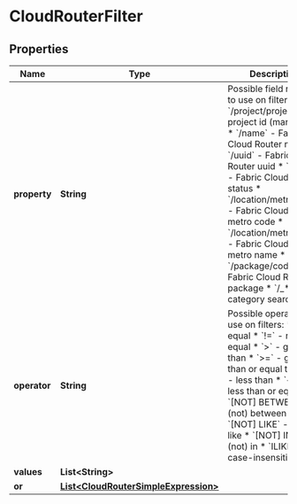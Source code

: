 

# CloudRouterFilter


## Properties

| Name | Type | Description | Notes |
|------------ | ------------- | ------------- | -------------|
|**property** | **String** | Possible field names to use on filters:  * &#x60;/project/projectId&#x60; - project id (mandatory)  * &#x60;/name&#x60; - Fabric Cloud Router name  * &#x60;/uuid&#x60; - Fabric Cloud Router uuid  * &#x60;/state&#x60; - Fabric Cloud Router status  * &#x60;/location/metroCode&#x60; - Fabric Cloud Router metro code  * &#x60;/location/metroName&#x60; - Fabric Cloud Router metro name  * &#x60;/package/code&#x60; - Fabric Cloud Router package  * &#x60;/_*&#x60; - all-category search  |  [optional] |
|**operator** | **String** | Possible operators to use on filters:  * &#x60;&#x3D;&#x60; - equal  * &#x60;!&#x3D;&#x60; - not equal  * &#x60;&gt;&#x60; - greater than  * &#x60;&gt;&#x3D;&#x60; - greater than or equal to  * &#x60;&lt;&#x60; - less than  * &#x60;&lt;&#x3D;&#x60; - less than or equal to  * &#x60;[NOT] BETWEEN&#x60; - (not) between  * &#x60;[NOT] LIKE&#x60; - (not) like  * &#x60;[NOT] IN&#x60; - (not) in  * &#x60;ILIKE&#x60; - case-insensitive like  |  [optional] |
|**values** | **List&lt;String&gt;** |  |  [optional] |
|**or** | [**List&lt;CloudRouterSimpleExpression&gt;**](CloudRouterSimpleExpression.md) |  |  [optional] |




